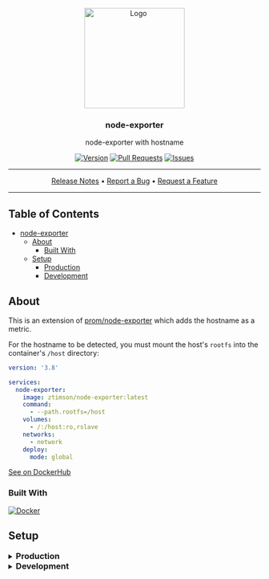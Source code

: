 <!-- Header -->
<div id="top" align="center">
  <br />

  <!-- Logo -->
  <img src="https://git.zakscode.com/repo-avatars/1d5549fafabb98354acb1341d7bb7c14aafb090be3ddb698b55de12a80ecf20f" alt="Logo" width="200" height="200">

  <!-- Title -->
  ### node-exporter

  <!-- Description -->
  node-exporter with hostname

  <!-- Repo badges -->
  [![Version](https://img.shields.io/badge/dynamic/json.svg?label=Version&style=for-the-badge&url=https://git.zakscode.com/api/v1/repos/ztimson/node-exporter/tags&query=$[0].name)](https://git.zakscode.com/ztimson/node-exporter/tags)
  [![Pull Requests](https://img.shields.io/badge/dynamic/json.svg?label=Pull%20Requests&style=for-the-badge&url=https://git.zakscode.com/api/v1/repos/ztimson/node-exporter&query=open_pr_counter)](https://git.zakscode.com/ztimson/node-exporter/pulls)
  [![Issues](https://img.shields.io/badge/dynamic/json.svg?label=Issues&style=for-the-badge&url=https://git.zakscode.com/api/v1/repos/ztimson/node-exporter&query=open_issues_count)](https://git.zakscode.com/ztimson/node-exporter/issues)

  <!-- Links -->

  ---
  <div>
    <a href="https://git.zakscode.com/ztimson/node-exporter/releases" target="_blank">Release Notes</a>
    • <a href="https://git.zakscode.com/ztimson/node-exporter/issues/new?template=.github%2fissue_template%2fbug.md" target="_blank">Report a Bug</a>
    • <a href="https://git.zakscode.com/ztimson/node-exporter/issues/new?template=.github%2fissue_template%2fenhancement.md" target="_blank">Request a Feature</a>
  </div>

  ---
</div>

## Table of Contents
- [node-exporter](#top)
    - [About](#about)
        - [Built With](#built-with)
    - [Setup](#setup)
        - [Production](#production)
        - [Development](#development)

## About

This is an extension of [prom/node-exporter](https://hub.docker.com/r/prom/node-exporter) which adds the hostname as a metric.

For the hostname to be detected, you must mount the host's `rootfs` into the container's `/host` directory:

```yaml
version: '3.8'

services:
  node-exporter:
    image: ztimson/node-exporter:latest
    command:
      - --path.rootfs=/host
    volumes:
      - /:/host:ro,rslave
    networks:
      - network
    deploy:
      mode: global
```

[See on DockerHub](https://hub.docker.com/r/ztimson/node-exporter)

### Built With
[![Docker](https://img.shields.io/badge/Docker-384d54?style=for-the-badge&logo=docker)](https://docker.com/)

## Setup

<details>
<summary>
  <h3 id="production" style="display: inline">
    Production
  </h3>
</summary>

#### Prerequisites
- [Docker](https://docs.docker.com/install/)

#### Instructions
1. Run the docker image: `docker run -v "/:/host:ro,rslave" ztimson/node-exporter --path.rootfs=/host`
</details>

<details>
<summary>
  <h3 id="development" style="display: inline">
    Development
  </h3>
</summary>

#### Prerequisites
- [Docker](https://docs.docker.com/install/)

#### Instructions
1. Build the docker image: `docker build -t MY_IMAGE:TAG .`
2. Run docker image: `docker run -v "/:/host:ro,rslave" MY_IMAGE:TAG --path.rootfs=/host`

</details>
